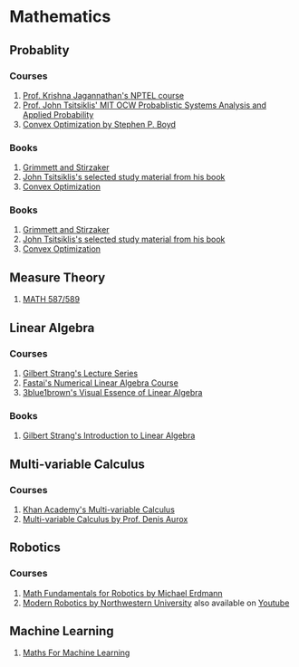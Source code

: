 # Mathematics

## Probablity

### Courses

1. [Prof. Krishna Jagannathan's NPTEL course](https://nptel.ac.in/courses/108106083/)  
2. [Prof. John Tsitsiklis' MIT OCW Probablistic Systems Analysis and Applied Probability](https://ocw.mit.edu/courses/electrical-engineering-and-computer-science/6-041-probabilistic-systems-analysis-and-applied-probability-fall-2010/index.htm)
3. [Convex Optimization by Stephen P. Boyd](https://see.stanford.edu/Course/EE364A)


### Books

1. [Grimmett and Stirzaker](http://home.ustc.edu.cn/~zt001062/PTmaterials/Grimmett&Stirzaker--Probability%20and%20Random%20Processes%20%20Third%20Ed(2001).pdf)
2. [John Tsitsiklis's selected study material from his book](https://ocw.mit.edu/resources/res-6-012-introduction-to-probability-spring-2018/part-i-the-fundamentals/MITRES_6_012S18_Textbook.pdf)
3. [Convex Optimization](https://web.stanford.edu/~boyd/cvxbook/bv_cvxbook.pdf)


### Books

1. [Grimmett and Stirzaker](http://home.ustc.edu.cn/~zt001062/PTmaterials/Grimmett&Stirzaker--Probability%20and%20Random%20Processes%20%20Third%20Ed(2001).pdf)
2. [John Tsitsiklis's selected study material from his book](https://ocw.mit.edu/resources/res-6-012-introduction-to-probability-spring-2018/part-i-the-fundamentals/MITRES_6_012S18_Textbook.pdf)
3. [Convex Optimization](https://web.stanford.edu/~boyd/cvxbook/bv_cvxbook.pdf)

## Measure Theory
1. [MATH 587/589](http://problab.ca/louigi/courses/2020/math589/probnotes.pdf)


## Linear Algebra

### Courses
1. [Gilbert Strang's Lecture Series](https://ocw.mit.edu/courses/mathematics/18-06-linear-algebra-spring-2010/)    
2. [Fastai's Numerical Linear Algebra Course](https://github.com/fastai/numerical-linear-algebra/blob/master/README.md)      
3. [3blue1brown's Visual Essence of Linear Algebra](https://www.youtube.com/playlist?list=PLZHQObOWTQDPD3MizzM2xVFitgF8hE_ab)     

### Books
1. [Gilbert Strang's Introduction to Linear Algebra](https://math.mit.edu/~gs/linearalgebra/)    


## Multi-variable Calculus

### Courses
1. [Khan Academy's Multi-variable Calculus](https://www.youtube.com/watch?v=TrcCbdWwCBc&list=PLSQl0a2vh4HC5feHa6Rc5c0wbRTx56nF7)
2. [Multi-variable Calculus by Prof. Denis Aurox](https://ocw.mit.edu/courses/mathematics/18-02-multivariable-calculus-fall-2007/)


## Robotics

### Courses
1. [Math Fundamentals for Robotics by Michael Erdmann](http://www.cs.cmu.edu/~me/811/)
2. [Modern Robotics by Northwestern University](http://hades.mech.northwestern.edu/index.php/Modern_Robotics) also available on [Youtube](https://www.youtube.com/watch?v=9usycd3tnCk&list=PLggLP4f-rq02vX0OQQ5vrCxbJrzamYDfx&index=2)

## Machine Learning
1. [Maths For Machine Learning](https://mml-book.github.io/book/mml-book.pdf)
